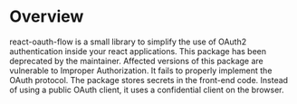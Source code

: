 # Overview
react-oauth-flow is a small library to simplify the use of OAuth2 authentication inside your react applications.
This package has been deprecated by the maintainer.
Affected versions of this package are vulnerable to Improper Authorization.
It fails to properly implement the OAuth protocol. The package stores secrets in the front-end code. Instead of using a public OAuth client, it uses a confidential client on the browser.